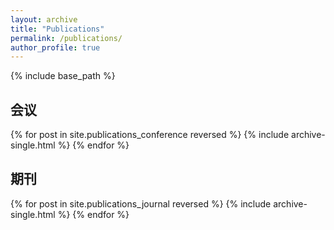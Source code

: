 ```yaml
---
layout: archive
title: "Publications"
permalink: /publications/
author_profile: true
---
```

{% include base_path %}

## 会议

{% for post in site.publications_conference reversed %}
{% include archive-single.html %}
{% endfor %}

## 期刊

{% for post in site.publications_journal reversed %}
{% include archive-single.html %}
{% endfor %}
